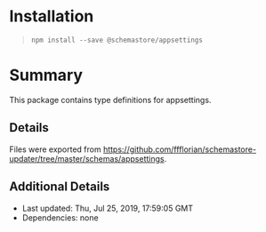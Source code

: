 # Installation
> `npm install --save @schemastore/appsettings`

# Summary
This package contains type definitions for appsettings.

## Details
Files were exported from https://github.com/ffflorian/schemastore-updater/tree/master/schemas/appsettings.

## Additional Details
* Last updated: Thu, Jul 25, 2019, 17:59:05 GMT
* Dependencies: none

